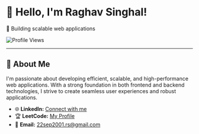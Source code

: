 # 👋 Hello, I'm Raghav Singhal!

🌟 Building scalable web applications

![Profile Views](https://komarev.com/ghpvc/?username=raghavs-profile&color=blue)

---

## 🚀 About Me
I'm passionate about developing efficient, scalable, and high-performance web applications. With a strong foundation in both frontend and backend technologies, I strive to create seamless user experiences and robust applications.

- 🌐 **LinkedIn:** [Connect with me](https://www.linkedin.com/in/raghavsinghal22/)
- 🏆 **LeetCode:** [My Profile](https://leetcode.com/u/raghavinghal22/)
- 📧 **Email:** 22sep2001.rs@gmail.com


